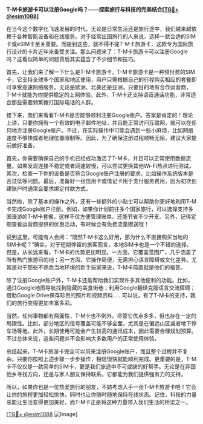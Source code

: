 **T-M卡旅游卡可以注册Google吗？——探索旅行与科技的完美结合[[TG💪+ @esim1088](https://t.me/s/esim1088)]**

在当今这个数字化飞速发展的时代，无论是日常生活还是旅行途中，我们越来越依赖于各种智能设备和在线服务。对于经常出国旅行的人来说，选择一款合适的SIM卡或eSIM卡至关重要。而提到这些，就不得不提T-M卡旅游卡，这款专为国际旅行设计的卡片近年来备受关注。那么问题来了：T-M卡旅游卡可以注册Google吗？这看似简单的问题背后其实蕴含了不少细节和技巧。

首先，让我们来了解一下什么是T-M卡旅游卡。T-M卡旅游卡是一种预付费的SIM卡，它支持全球多个国家和地区使用，用户只需根据自己的行程购买相应的套餐即可享受高速网络服务。无论是欧洲、北美还是亚洲，只要目的地有合作运营商，T-M卡就能为你提供稳定的上网体验。此外，T-M卡还支持语音通话功能，非常适合那些需要频繁拨打国际电话的人群。

接下来，我们来看看T-M卡是否能够顺利注册Google账户。答案是肯定的！理论上讲，只要你拥有一个有效的电子邮件地址，并且能正常访问互联网，就可以在任何地方注册Google账户。不过，在实际操作中可能会遇到一些小麻烦，比如网络速度不够快或者地理位置限制等。因此，为了确保注册过程顺畅无阻，建议大家提前做好准备。

首先，你需要确保自己的手机已经成功激活了T-M卡，并且可以正常使用数据流量。如果发现连接不稳定或者网速较慢，可以尝试更换其他Wi-Fi热点进行测试。其次，检查一下你的设备是否符合Google账户注册的要求，比如操作系统版本是否过低等问题。最后，准备好一张信用卡或借记卡用于支付服务费用，因为初次创建账户时通常会要求绑定付款方式。

当然啦，除了基本的操作之外，还有一些额外的小贴士可以帮助你更好地利用T-M卡完成Google账户注册。例如，如果你计划前往多个国家旅行，可以选择支持多国漫游的T-M卡套餐，这样不仅方便管理账单，还能节省不少开支。另外，记得定期查看运营商提供的优惠活动，有时候会有免费流量赠送哦！

说到这里，可能有人会问：“既然T-M卡这么好用，那为什么不直接购买当地的SIM卡呢？”确实，对于短期停留的旅客而言，本地SIM卡也是一个不错的选择。但是，从长远来看，T-M卡的优势更加明显。一方面，它覆盖范围广，几乎涵盖了所有热门旅游目的地；另一方面，它操作简便，无需担心语言障碍或文化差异。尤其是对于那些不熟悉当地环境的新手玩家来说，T-M卡简直就是他们的福音。

除了注册Google账户外，T-M卡还能帮助我们实现许多其他便利的功能。比如，通过Google地图导航找到隐藏的美食街巷；利用Google翻译克服语言交流障碍；借助Google Drive保存珍贵的照片和视频资料……可以说，有了T-M卡的支持，我们的旅行变得更加丰富多彩。

当然，任何事物都有两面性，T-M卡也不例外。尽管它优点多多，但也存在一定的局限性。比如，部分地区的信号覆盖可能不够全面，尤其是在偏远山区或者地下停车场等地。此外，长期使用可能会产生较高的通讯成本，因此需要合理规划预算。不过总体来说，这些问题并不会影响大多数用户的正常使用体验。

总结起来，T-M卡旅游卡完全可以用来注册Google账户，而且整个过程并不复杂。只要你按照上述步骤一步步操作，相信很快就能顺利完成。更重要的是，T-M卡不仅仅是一款简单的SIM卡，更是我们旅途中不可或缺的好帮手。无论是在异国他乡寻找方向，还是与家人朋友保持联系，它都能为我们提供强有力的支持。

所以，如果你也是一位热爱旅行的朋友，不妨考虑入手一张T-M卡旅游卡吧！它会让你的旅程更加轻松愉快，同时也让你随时随地保持在线状态。记住，科技的力量总能让生活变得更加美好，而T-M卡正是将这种力量带入我们生活的桥梁之一。

[[TG💪+ @esim1088](https://t.me/s/esim1088) ![Image](https://i.postimg.cc/4NQfJmqS/Snipaste-2025-05-13-00-14-12.png)]